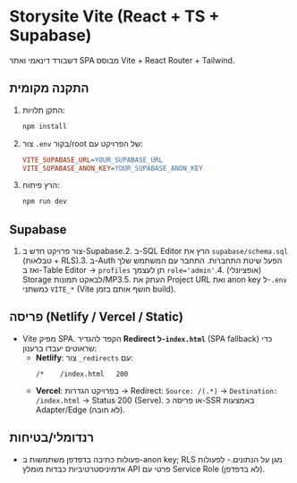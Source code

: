 # Storysite Vite (React + TS + Supabase)

דשבורד דינאמי ואתר SPA מבוסס Vite + React Router + Tailwind.

## התקנה מקומית
1. התקן תלויות:
   ```bash
   npm install
   ```
2. צור `.env` בקור/root של הפרויקט עם:
   ```ini
   VITE_SUPABASE_URL=YOUR_SUPABASE_URL
   VITE_SUPABASE_ANON_KEY=YOUR_SUPABASE_ANON_KEY
   ```
3. הרץ פיתוח:
   ```bash
   npm run dev
   ```

## Supabase
1. צור פרויקט חדש ב-Supabase.2. ב-SQL Editor הרץ את `supabase/schema.sql` (טבלאות + RLS).3. ב-Auth הפעל שיטת התחברות. התחבר עם המשתמש שלך ואז ב-Table Editor -> `profiles` תן לעצמך `role='admin'`.4. (אופציונלי) Storage לבאקט תמונות/MP3.5. העתק את Project URL ואת anon key ל-`.env` כמשתני `VITE_*` (Vite חושף אותם בזמן build).

## פריסה (Netlify / Vercel / Static)
- Vite מפיק SPA. הקפד להגדיר **Redirect ל-`index.html`** (SPA fallback) כדי שראוטים יעבדו ברענון:
  - **Netlify**: צור `_redirects` עם:
    ```
    /*    /index.html   200
    ```
  - **Vercel**: בפרויקט הגדרות → Redirect: `Source: /(.*)` → `Destination: /index.html` → Status 200 (Serve). או פריסה כ-SSR באמצעות Adapter/Edge (לא חובה).
## רנדומלי/בטיחות
- פעולות כתיבה בדפדפן משתמשות ב-anon key; RLS מגן על הנתונים.- לפעולות אדמיניסטרטיביות כבדות מומלץ API פרטי עם Service Role (לא בדפדפן).
